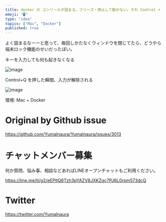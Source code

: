```yaml
---
title: docker の コンソールが固まる。フリーズ・停止して動かない。それ Control + S のせいなら Control + Q で解除で
emoji: "🖥"
type: "idea"
topics: ["Mac", "Docker"]
published: true
---
```


よく固まるなーーと思って、毎回しかたなくウィンドウを閉じてたら、どうやら端末ロック機能のせいだったぽい。

キーを入力しても何も起きなくなる

![image](https://user-images.githubusercontent.com/13635059/76179684-10861980-61ff-11ea-89c5-6defc088c95b.png)

Control+Q を押した瞬間、入力が解除される

![image](https://user-images.githubusercontent.com/13635059/76179686-11b74680-61ff-11ea-92bd-3d170e043632.png)

環境: Mac + Docker


# Original by Github issue

https://github.com/YumaInaura/YumaInaura/issues/3013








<!-- Update From Qiita API -->

# チャットメンバー募集


何か質問、悩み事、相談などあればLINEオープンチャットもご利用ください。

https://line.me/ti/g2/eEPltQ6Tzh3pYAZV8JXKZqc7PJ6L0rpm573dcQ





# Twitter


https://twitter.com/YumaInaura


<!-- Update From Qiita API -->


